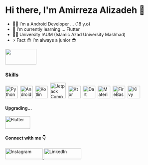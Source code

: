 # Hi there, I'm Amirreza Alizadeh 👋

- 👨‍💻 I’m a Android Developer ... (18 y.o)
- 💫 I’m currently learning ... Flutter
- 👨‍🎓 University IAUM (Islamic Azad University Mashhad)
- ⚡ Fact 😐 I’m always a junior 😎

<img src="https://media.giphy.com/media/B0ifefWijDGktTd683/giphy.gif" width="100px" height = "50px"/>

### Skills
<div>
  <img src="https://cdn4.iconfinder.com/data/icons/logos-and-brands/512/267_Python_logo-512.png" title="Python" alt="Python" width="40" height="40"/>&nbsp;
  <img src="https://iconape.com/wp-content/files/fu/369254/svg/android-logo-icon-png-svg.png" title="Android" alt="Android" width="40" height="40"/>&nbsp;
  <img src="https://www.4x-treme.com/wp-content/uploads/2020/10/kotlin-logo-png-transparent-min.png" title="Kotlin" alt="Kotlin" width="40" height="40"/>&nbsp;
  <img src="https://funkymuse.dev/assets/img/compose/compose_logo.png" title="Jetpack Compose" alt="Jetpack Compose" width="50" height="50"/>&nbsp;
  <img src="https://cloud.google.com/images/products/kotlin/ktor-logo.png" title="Ktor" alt="Ktor" width="40" height="40"/>&nbsp;
  <img src="https://appstimes.in/wp-content/uploads/2015/05/dart_icon.png" title="Dart" alt="Dart" width="40" height="40"/>&nbsp;
  <img src="https://cdn.freebiesupply.com/logos/thumbs/2x/material-ui-logo.png" title="Material UI" alt="Material UI" width="40" height="40"/>&nbsp;
  <img src="https://nikhil.is-a.dev/Assets/Card-Image/firebase.png" title="FireBase" alt="FireBase" width="40" height="40"/>&nbsp;
  <img src="https://cdn.icon-icons.com/icons2/2107/PNG/512/file_type_kivy_icon_130489.png" title="Kivy" **alt="Kivy" width="40" height="40"/>
</div>

#### Upgrading...
<div>
   <img src="https://storage.googleapis.com/cms-storage-bucket/ec64036b4eacc9f3fd73.svg" title="Flutter" **alt="Flutter" width="80" height="40"/>
</div>

#### Connect with me 👇

  <a href="http://instagram.com/kt.iiamir/" title="Redirect to Instagram">
    <img src="https://img.shields.io/badge/instagram-red?logo=instagram&logoColor=white" width="120" height="35" alt="Instagram" />
  </a>

  <a href="https://www.linkedin.com/in/iiamir/" title="Redirect to LinkedIn">
    <img src="https://img.shields.io/badge/linkedin-blue?logo=linkedin&logoColor=white" width="120" height="35" alt="LinkedIn" />
  </a>
